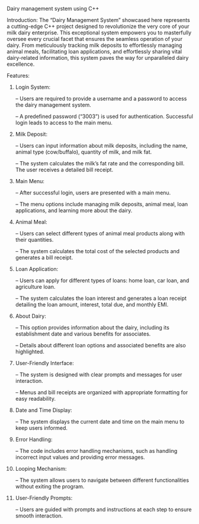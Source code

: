 Dairy management system using C++

Introduction:
The “Dairy Management System” showcased here represents a cutting-edge C++ project designed to revolutionize the very core of your milk dairy enterprise. This exceptional system empowers you to masterfully oversee every crucial facet that ensures the seamless operation of your dairy. From meticulously tracking milk deposits to effortlessly managing animal meals, facilitating loan applications, and effortlessly sharing vital dairy-related information, this system paves the way for unparalleled dairy excellence.

Features:

1. Login System:

   – Users are required to provide a username and a password to access the dairy management system.

   – A predefined password (“3003”) is used for authentication. Successful login leads to access to the main menu.

2. Milk Deposit:

   – Users can input information about milk deposits, including the name, animal type (cow/buffalo), quantity of milk, and milk fat.

   – The system calculates the milk’s fat rate and the corresponding bill. The user receives a detailed bill receipt.

3. Main Menu:

   – After successful login, users are presented with a main menu.

   – The menu options include managing milk deposits, animal meal, loan applications, and learning more about the dairy.

4. Animal Meal:

   – Users can select different types of animal meal products along with their quantities.

   – The system calculates the total cost of the selected products and generates a bill receipt.

5. Loan Application:

   – Users can apply for different types of loans: home loan, car loan, and agriculture loan.

   – The system calculates the loan interest and generates a loan receipt detailing the loan amount, interest, total due, and monthly EMI.

6. About Dairy:

   – This option provides information about the dairy, including its establishment date and various benefits for associates.

   – Details about different loan options and associated benefits are also highlighted.

7. User-Friendly Interface:

   – The system is designed with clear prompts and messages for user interaction.

   – Menus and bill receipts are organized with appropriate formatting for easy readability.

8. Date and Time Display:

   – The system displays the current date and time on the main menu to keep users informed.

9. Error Handling:

   – The code includes error handling mechanisms, such as handling incorrect input values and providing error messages.

10. Looping Mechanism:

    – The system allows users to navigate between different functionalities without exiting the program.

11. User-Friendly Prompts:

    – Users are guided with prompts and instructions at each step to ensure smooth interaction.
